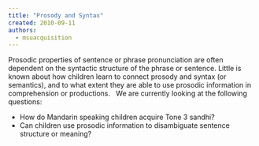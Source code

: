 ```yaml
---
title: "Prosody and Syntax"
created: 2010-09-11
authors: 
  - msuacquisition
---
```


Prosodic properties of sentence or phrase pronunciation are often dependent on the syntactic structure of the phrase or sentence. Little is known about how children learn to connect prosody and syntax (or semantics), and to what extent they are able to use prosodic information in comprehension or productions.   We are currently looking at the following questions:

- How do Mandarin speaking children acquire Tone 3 sandhi?
- Can children use prosodic information to disambiguate sentence structure or meaning?
